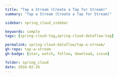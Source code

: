 ```yaml
---
title: "Tap a Stream (Create a Tap for Stream)"
summary: "Tap a Stream (Create a Tap for Stream)"

sidebar: spring_cloud_sidebar

keywords: sample
tags: [spring-cloud-tag,spring-cloud-dataflow-tag]

permalink: spring-cloud-dataflow/tap-a-stream/
gh-repo: tap-a-stream
gh-badge: [star, watch, follow, download, issue]

folder: spring_cloud
date: 2016-02-26
---
```



